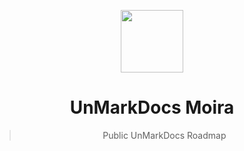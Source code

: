 <p align="center">
  <img height="100" src="https://i.imgur.com/pWvj1DY.png" />
</p>
<h1 align="center">UnMarkDocs Moira</h1>
<blockquote align="center">Public UnMarkDocs Roadmap</blockquote>
